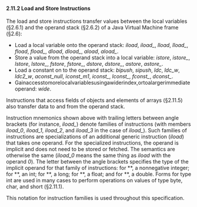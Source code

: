 #### **2.11.2 Load and Store Instructions** 

The load and store instructions transfer values between the local variables (§2.6.1) and the operand stack (§2.6.2) of a Java Virtual Machine frame (§2.6): 

- Load a local variable onto the operand stack: *iload*, *iload_*, *lload*, *lload_*, *fload*, *fload_*, *dload*, *dload_*, *aload*, *aload_*. 
- Store a value from the operand stack into a local variable: *istore*, *istore_*, *lstore*, *lstore_*, *fstore*, *fstore_*, *dstore*, *dstore_*, *astore*, *astore_*. 
- Load a constant on to the operand stack: *bipush*, *sipush*, *ldc*, *ldc_w*, *ldc2_w*, *aconst_null*, *iconst_m1*, *iconst_*, *lconst_*, *fconst_*, *dconst_*. 
- Gainaccesstomorelocalvariablesusingawiderindex,ortoalargerimmediate operand: *wide*. 

Instructions that access fields of objects and elements of arrays (§2.11.5) also transfer data to and from the operand stack. 

Instruction mnemonics shown above with trailing letters between angle brackets (for instance, *iload_*) denote families of instructions (with members *iload_0*, *iload_1*, *iload_2*, and *iload_3* in the case of *iload_*). Such families of instructions are specializations of an additional generic instruction (*iload*) that takes one operand. For the specialized instructions, the operand is implicit and does not need to be stored or fetched. The semantics are otherwise the same (*iload_0* means the same thing as *iload* with the operand *0*). The letter between the angle brackets specifies the type of the implicit operand for that family of instructions: for **, a nonnegative integer; for **, an int; for **, a long; for **, a float; and for **, a double. Forms for type int are used in many cases to perform operations on values of type byte, char, and short (§2.11.1). 

This notation for instruction families is used throughout this specification. 